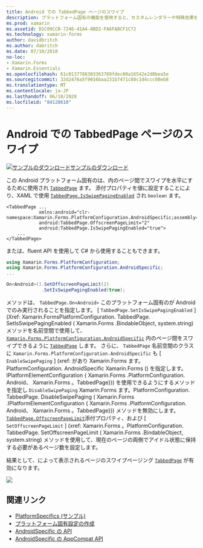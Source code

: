 ```yaml
---
title: Android での TabbedPage ページのスワイプ
description: プラットフォーム固有の機能を使用すると、カスタムレンダラーや特殊効果を実装することなく、特定のプラットフォームでのみ使用できる機能を使用できます。 この記事では、TabbedPage 内のページ間のスワイプジェスチャを使用してスワイプできる、Android プラットフォーム固有のを使用する方法について説明します。
ms.prod: xamarin
ms.assetid: D1C09CCB-7246-41A4-8BD2-FA6FABCF1C72
ms.technology: xamarin-forms
author: davidbritch
ms.author: dabritch
ms.date: 07/10/2018
no-loc:
- Xamarin.Forms
- Xamarin.Essentials
ms.openlocfilehash: 61c0137788303363769fdec80a16542e2d8bea5e
ms.sourcegitcommit: 32d2476a5f9016baa231b7471c88c1d4ccc08eb8
ms.translationtype: MT
ms.contentlocale: ja-JP
ms.lasthandoff: 06/18/2020
ms.locfileid: "84128610"
---
```

# <a name="tabbedpage-page-swiping-on-android"></a>Android での TabbedPage ページのスワイプ

[![サンプルのダウンロード](~/media/shared/download.png)サンプルのダウンロード](https://docs.microsoft.com/samples/xamarin/xamarin-forms-samples/userinterface-platformspecifics)

この Android プラットフォーム固有のは、内のページ間でスワイプを水平にするために使用され [`TabbedPage`](xref:Xamarin.Forms.TabbedPage) ます。 添付プロパティを値に設定することにより、XAML で使用 [`TabbedPage.IsSwipePagingEnabled`](xref:Xamarin.Forms.PlatformConfiguration.AndroidSpecific.TabbedPage.IsSwipePagingEnabledProperty) され `boolean` ます。

```xaml
<TabbedPage ...
            xmlns:android="clr-namespace:Xamarin.Forms.PlatformConfiguration.AndroidSpecific;assembly=Xamarin.Forms.Core"
            android:TabbedPage.OffscreenPageLimit="2"
            android:TabbedPage.IsSwipePagingEnabled="true">
    ...
</TabbedPage>
```

または、fluent API を使用して C# から使用することもできます。

```csharp
using Xamarin.Forms.PlatformConfiguration;
using Xamarin.Forms.PlatformConfiguration.AndroidSpecific;
...

On<Android>().SetOffscreenPageLimit(2)
             .SetIsSwipePagingEnabled(true);
```

メソッドは、 `TabbedPage.On<Android>` このプラットフォーム固有のが Android でのみ実行されることを指定します。 [ `TabbedPage.SetIsSwipePagingEnabled` ] (Xref: Xamarin.FormsPlatformConfiguration. TabbedPage. SetIsSwipePagingEnabled ( Xamarin.Forms .BindableObject, system.string) メソッドを名前空間で使用して、 [`Xamarin.Forms.PlatformConfiguration.AndroidSpecific`](xref:Xamarin.Forms.PlatformConfiguration.AndroidSpecific) 内のページ間をスワイプできるように [`TabbedPage`](xref:Xamarin.Forms.TabbedPage) します。 さらに、 `TabbedPage` 名前空間のクラスに `Xamarin.Forms.PlatformConfiguration.AndroidSpecific` も [ `EnableSwipePaging` ] (xref: があり Xamarin.Forms ます。PlatformConfiguration. AndroidSpecific Xamarin.Forms () を指定します。IPlatformElementConfiguration { Xamarin.Forms .PlatformConfiguration. Android、 Xamarin.Forms 。TabbedPage})) を使用できるようにするメソッドを指定し `DisableSwipePaging` Xamarin.Forms ます。PlatformConfiguration. TabbedPage. DisableSwipePaging ( Xamarin.Forms .IPlatformElementConfiguration { Xamarin.Forms .PlatformConfiguration. Android、 Xamarin.Forms 。TabbedPage})) メソッドを無効にします。 [`TabbedPage.OffscreenPageLimit`](xref:Xamarin.Forms.PlatformConfiguration.AndroidSpecific.TabbedPage.OffscreenPageLimitProperty)添付プロパティ、および [ `SetOffscreenPageLimit` ] (xref: Xamarin.Forms 。PlatformConfiguration. TabbedPage. SetOffscreenPageLimit ( Xamarin.Forms .BindableObject, system.string) メソッドを使用して、現在のページの両側でアイドル状態に保持する必要があるページ数を設定します。

結果として、によって表示されるページのスワイプページング [`TabbedPage`](xref:Xamarin.Forms.TabbedPage) が有効になります。

![](tabbedpage-page-swiping-images/tabbedpage-swipe.png)

## <a name="related-links"></a>関連リンク

- [PlatformSpecifics (サンプル)](https://docs.microsoft.com/samples/xamarin/xamarin-forms-samples/userinterface-platformspecifics)
- [プラットフォーム固有設定の作成](~/xamarin-forms/platform/platform-specifics/index.md#creating-platform-specifics)
- [AndroidSpecific の API](xref:Xamarin.Forms.PlatformConfiguration.AndroidSpecific)
- [AndroidSpecific の AppCompat API](xref:Xamarin.Forms.PlatformConfiguration.AndroidSpecific.AppCompat)
